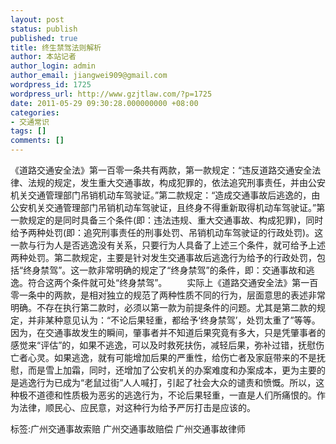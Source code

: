 ```yaml
---
layout: post
status: publish
published: true
title: 终生禁驾法则解析
author: 本站记者
author_login: admin
author_email: jiangwei909@gmail.com
wordpress_id: 1725
wordpress_url: http://www.gzjtlaw.com/?p=1725
date: 2011-05-29 09:30:28.000000000 +08:00
categories:
- 交通常识
tags: []
comments: []
---
```

《道路交通安全法》第一百零一条共有两款，第一款规定：&ldquo;违反道路交通安全法律、法规的规定，发生重大交通事故，构成犯罪的，依法追究刑事责任，并由公安机关交通管理部门吊销机动车驾驶证。&rdquo;第二款规定：&ldquo;造成交通事故后逃逸的，由公安机关交通管理部门吊销机动车驾驶证，且终身不得重新取得机动车驾驶证。&rdquo;第一款规定的是同时具备三个条件(即：违法违规、重大交通事故、构成犯罪)，同时给予两种处罚(即：追究刑事责任的刑事处罚、吊销机动车驾驶证的行政处罚)。这一款与行为人是否逃逸没有关系，只要行为人具备了上述三个条件，就可给予上述两种处罚。第二款规定，主要是针对发生交通事故后逃逸行为给予的行政处罚，包括&ldquo;终身禁驾&rdquo;。这一款非常明确的规定了&ldquo;终身禁驾&rdquo;的条件，即：交通事故和逃逸。符合这两个条件就可处&ldquo;终身禁驾&rdquo;。 　　实际上《道路交通安全法》第一百零一条中的两款，是相对独立的规范了两种性质不同的行为，层面意思的表述非常明确。不存在执行第二款时，必须以第一款为前提条件的问题。尤其是第二款的规定，并非某种意见认为：&ldquo;不论后果轻重，都给予&lsquo;终身禁驾&rsquo;，处罚太重了&rdquo;等等。因为，在交通事故发生的瞬间，肇事者并不知道后果究竟有多大，只是凭肇事者的感觉来&ldquo;评估&rdquo;的，如果不逃逸，可以及时救死扶伤，减轻后果，弥补过错，抚慰伤亡者心灵。如果逃逸，就有可能增加后果的严重性，给伤亡者及家庭带来的不是抚慰，而是雪上加霜，同时，还增加了公安机关的办案难度和办案成本，更为主要的是逃逸行为已成为&ldquo;老鼠过街&rdquo;人人喊打，引起了社会大众的谴责和愤慨。所以，这种极不道德和性质极为恶劣的逃逸行为，不论后果轻重，一直是人们所痛恨的。作为法律，顺民心、应民意，对这种行为给予严厉打击是应该的。标签:广州交通事故索赔 广州交通事故赔偿 广州交通事故律师
